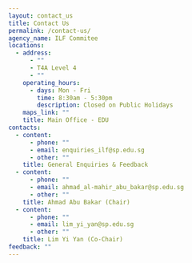 ```yaml
---
layout: contact_us
title: Contact Us
permalink: /contact-us/
agency_name: ILF Commitee
locations:
  - address:
      - ""
      - T4A Level 4
      - ""
    operating_hours:
      - days: Mon - Fri
        time: 8:30am - 5:30pm
        description: Closed on Public Holidays
    maps_link: ""
    title: Main Office - EDU
contacts:
  - content:
      - phone: ""
      - email: enquiries_ilf@sp.edu.sg
      - other: ""
    title: General Enquiries & Feedback
  - content:
      - phone: ""
      - email: ahmad_al-mahir_abu_bakar@sp.edu.sg
      - other: ""
    title: Ahmad Abu Bakar (Chair)
  - content:
      - phone: ""
      - email: lim_yi_yan@sp.edu.sg
      - other: ""
    title: Lim Yi Yan (Co-Chair)
feedback: ""
---
```


